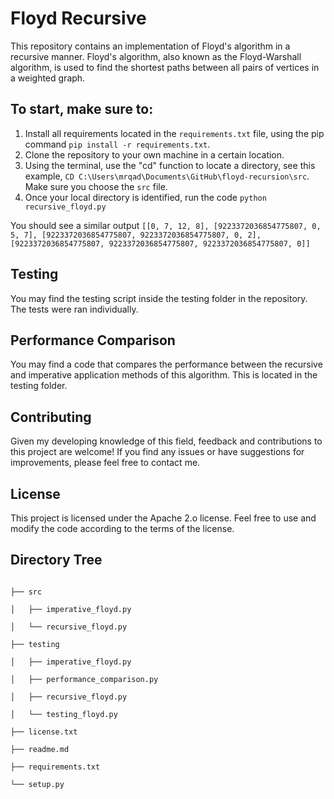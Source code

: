 # Floyd Recursive

This repository contains an implementation of Floyd's algorithm in a recursive manner. Floyd's algorithm, also known as the Floyd-Warshall algorithm, is used to find the shortest paths between all pairs of vertices in a weighted graph.

## To start, make sure to:

1. Install all requirements located in the `requirements.txt` file, using the pip command `pip install -r requirements.txt`.
2. Clone the repository to your own machine in a certain location.
3. Using the terminal, use the "cd" function to locate a directory, see this example, `CD C:\Users\mrqad\Documents\GitHub\floyd-recursion\src`. Make sure you choose the `src` file.
4. Once your local directory is identified, run the code ```python recursive_floyd.py```

You should see a similar output ```[[0, 7, 12, 8], [9223372036854775807, 0, 5, 7], [9223372036854775807, 9223372036854775807, 0, 2], [9223372036854775807, 9223372036854775807, 9223372036854775807, 0]]```

## Testing

You may find the testing script inside the testing folder in the repository. The tests were ran individually.

## Performance Comparison 

You may find a code that compares the performance between the recursive and imperative application methods of this algorithm. This is located in the testing folder.

## Contributing

Given my developing knowledge of this field, feedback and contributions to this project are welcome! If you find any issues or have suggestions for improvements, please feel free to contact me.

## License

This project is licensed under the Apache 2.o license.
Feel free to use and modify the code according to the terms of the license.

## Directory Tree
``` floyd-recursion

├── src

│   ├── imperative_floyd.py

│   └── recursive_floyd.py

├── testing

│   ├── imperative_floyd.py

│   ├── performance_comparison.py

│   ├── recursive_floyd.py

│   └── testing_floyd.py

├── license.txt

├── readme.md

├── requirements.txt

└── setup.py
```
